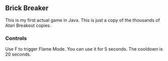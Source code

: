 ## Brick Breaker

This is my first actual game in Java. This is just a copy of the thousands of Atari Breakout copies.

### Controls
Use F to trigger Flame Mode. You can use it for 5 seconds. The cooldown is 20 seconds.
